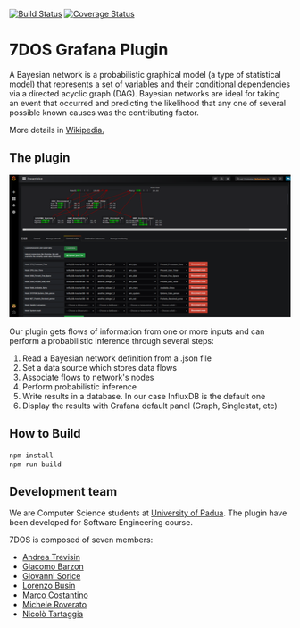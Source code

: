 [![Build Status](https://travis-ci.org/NicoloTartaggia/7DOS-plugin.svg?branch=master)](https://travis-ci.org/NicoloTartaggia/7DOS-plugin)
[![Coverage Status](https://coveralls.io/repos/github/NicoloTartaggia/7DOS-plugin/badge.svg?branch=master)](https://coveralls.io/github/NicoloTartaggia/7DOS-plugin?branch=master)

# 7DOS Grafana Plugin

A Bayesian network is a probabilistic graphical model 
(a type of statistical model) that represents a set of 
variables and their conditional dependencies via a 
directed acyclic graph (DAG). Bayesian networks are ideal
for taking an event that occurred and predicting the 
likelihood that any one of several possible known causes
was the contributing factor.

More details in [Wikipedia.](https://en.wikipedia.org/wiki/Bayesian_network)

## The plugin
![Plugin Screenshot](SCREENSHOT.PNG "Screenshot of the plugin node-flux connection page")

Our plugin gets flows of information from one or more 
inputs and can perform a probabilistic inference through 
several steps:
1. Read a Bayesian network definition from a .json file
2. Set a data source which stores data flows
3. Associate flows to network's nodes 
4. Perform probabilistic inference
6. Write results in a database. In our case InfluxDB is 
the default one   
5. Display the results with Grafana default panel 
(Graph, Singlestat, etc)

## How to Build

```
npm install
npm run build
```

## Development team
We are Computer Science students at [University of Padua](https://www.unipd.it/). 
The plugin have been developed for Software Engineering 
course.


7DOS is composed of seven members:
- [Andrea Trevisin](https://github.com/knowbot)
- [Giacomo Barzon](https://github.com/Giacomobarzon97)
- [Giovanni Sorice](https://github.com/GiovanniSorice)
- [Lorenzo Busin](https://github.com/lorenzobusin)
- [Marco Costantino](https://github.com/UdrK)
- [Michele Roverato](https://github.com/ScrappyCocco)
- [Nicolò Tartaggia](https://github.com/NicoloTartaggia)
